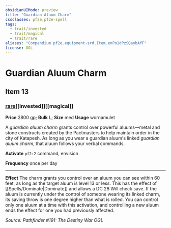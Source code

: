 ```yaml
---
obsidianUIMode: preview
title: "Guardian Aluum Charm"
cssclasses: pf2e,pf2e-spell
tags:
  - trait/invested
  - trait/magical
  - trait/rare
aliases: "Compendium.pf2e.equipment-srd.Item.enPo1dPzSQaybAfF"
license: OGL
---
```

# Guardian Aluum Charm
## Item 13
### [rare](rare "Rare Rarity Trait")[[invested]][[magical]]


**Price** 2800 gp; 
**Bulk** L; **Size** med
**Usage** wornamulet

A _guardian aluum charm_ grants control over powerful aluums—metal and stone constructs created by the Pactmasters to help maintain order in the city of Katapesh. As long as you wear a guardian aluum's linked _guardian aluum charm_, that aluum follows your verbal commands.

**Activate** `pf2:2` command, envision

**Frequency** once per day

* * *

**Effect** The charm grants you control over an aluum you can see within 60 feet, as long as the target aluum is level 13 or less. This has the effect of [[Spells/Dominate|Dominate]] and allows a DC 28 Will check save. If the aluum is currently under the control of someone wearing its linked charm, its saving throw is one degree higher than what is rolled. You can control only one aluum at a time with this activation, and controlling a new aluum ends the effect for one you had previously affected.

*Source: Pathfinder #191: The Destiny War*
*OGL*